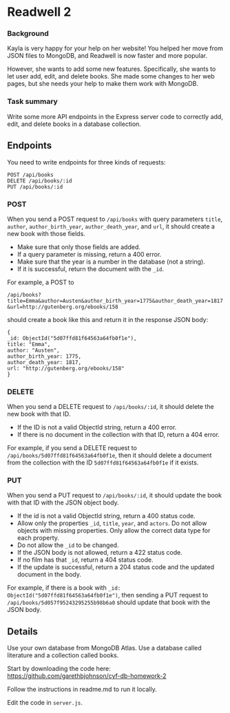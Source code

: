 # Readwell 2

### Background

Kayla is very happy for your help on her website! You helped her move from JSON files to MongoDB, and Readwell is now faster and more popular.

However, she wants to add some new features. Specifically, she wants to let user add, edit, and delete books. She made some changes to her web pages, but she needs your help to make them work with MongoDB.

### Task summary
Write some more API endpoints in the Express server code to correctly add, edit, and delete books in a database collection.

## Endpoints

You need to write endpoints for three kinds of requests:

```
POST /api/books
DELETE /api/books/:id
PUT /api/books/:id
```

### POST

When you send a POST request to `/api/books` with query parameters `title`, `author`, `author_birth_year`, `author_death_year`, and `url`, it should create a new book with those fields.

- Make sure that only those fields are added.
- If a query parameter is missing, return a 400 error.
- Make sure that the year is a number in the database (not a string).
- If it is successful, return the document with the `_id`.

For example, a POST to

`/api/books?title=Emma&author=Austen&author_birth_year=1775&author_death_year=1817&url=http://gutenberg.org/ebooks/158`

should create a book like this and return it in the response JSON body:

```
{
_id: ObjectId("5d07ffd81f64563a64fb0f1e"),
title: "Emma",
author: "Austen",
author_birth_year: 1775,
author_death_year: 1817,
url: "http://gutenberg.org/ebooks/158"
}
```

### DELETE

When you send a DELETE request to `/api/books/:id`, it should delete the new book with that ID.

- If the ID is not a valid ObjectId string, return a 400 error.
- If there is no document in the collection with that ID, return a 404 error.

For example, if you send a DELETE request to `/api/books/5d07ffd81f64563a64fb0f1e`, then it should delete a document from the collection with the ID `5d07ffd81f64563a64fb0f1e` if it exists.

### PUT

When you send a PUT request to `/api/books/:id`, it should update the book with that ID with the JSON object body.

- If the id is not a valid ObjectId string, return a 400 status code.
- Allow only the properties `_id`, `title`, `year`, and `actors`. Do not allow objects with missing properties. Only allow the correct data type for each property.
- Do not allow the `_id` to be changed.
- If the JSON body is not allowed, return a 422 status code.
- If no film has that `_id`, return a 404 status code.
- If the update is successful, return a 204 status code and the updated document in the body.

For example, if there is a book with `_id: ObjectId("5d07ffd81f64563a64fb0f1e")`, then sending a PUT request to `/api/books/5d057f95243295255b98b6a0` should update that book with the JSON body.

## Details

Use your own database from MongoDB Atlas. Use a database called literature and a collection called books.

Start by downloading the code here: https://github.com/garethbjohnson/cyf-db-homework-2

Follow the instructions in readme.md to run it locally.

Edit the code in `server.js`.
